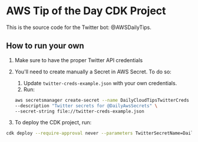 # AWS Tip of the Day CDK Project

This is the source code for the Twitter bot: @AWSDailyTips.

## How to run your own

1. Make sure to have the proper Twitter API credentials
2. You'll need to create manually a Secret in AWS Secret. To do so:
    1. Update `twitter-creds-example.json` with your own credentials.
    2. Run:

    ```bash
    aws secretsmanager create-secret --name DailyCloudTipsTwitterCreds \
    --description "Twitter secrets for @DailyAwsSecrets" \
    --secret-string file://twitter-creds-example.json
    ```

3. To deploy the CDK project, run:

```bash
cdk deploy --require-approval never --parameters TwitterSecretName=DailyCloudTipsTwitterCreds`
```
